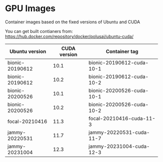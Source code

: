# GPU Images

Container images based on the fixed versions of Ubuntu and CUDA

You can get built contianers from: https://hub.docker.com/repository/docker/polusai/ubuntu-cuda/

| Ubuntu version  | CUDA version | Container tag             |
| --------------- | ------------ | ------------------------- |
| bionic-20190612 | 10.1         | bionic-20190612-cuda-10-1 |
| bionic-20190612 | 10.2         | bionic-20190612-cuda-10-2 |
| bionic-20200526 | 10.1         | bionic-20200526-cuda-10-1 |
| bionic-20200526 | 10.2         | bionic-20200526-cuda-10-2 |
| focal-20210416  | 11.3         | focal-20210416-cuda-11-3  |
| jammy-20220531  | 11.7         | jammy-20220531-cuda-11-7  |
| jammy-20231004  | 12.3         | jammy-20231004-cuda-12-3  |
